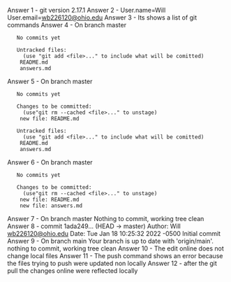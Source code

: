 Answer 1 - git version 2.17.1
Answer 2 - User.name=Will
	   User.email=wb226120@ohio.edu
Answer 3 - Its shows a list of git commands
Answer 4 - On branch master

	   No commits yet

	   Untracked files:
	     (use "git add <file>..." to include what will be comitted)
		README.md
		answers.md
Answer 5 - On branch master

	   No commits yet

	   Changes to be committed:
	     (use"git rm --cached <file>..." to unstage)
		new file: README.md

	   Untracked files:
	     (use "git add <file>..." to include what will be comitted)
		README.md
		answers.md
Answer 6 - On branch master

	   No commits yet

	   Changes to be committed:
	     (use"git rm --cached <file>..." to unstage)
		new file: README.md
		new file: answers.md
Answer 7 - On branch master
	   Nothing to commit, working tree clean
Answer 8 - commit 1ada249... (HEAD -> master)
	   Author: Will <wb226120@ohio.edu>
	   Date: Tue Jan 18 10:25:32 2022 -0500
	   Initial commit
Answer 9 - On branch main
	   Your branch is up to date with 'origin/main'.
	   nothing to commit, working tree clean
Answer 10 - The edit online does not change local files
Answer 11 - The push command shows an error because the files trying to push were updated non locally
Answer 12 - after the git pull the changes online were reflected locally
